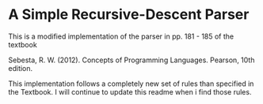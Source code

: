 # A Simple Recursive-Descent Parser

This is a modified implementation of the parser in pp. 181 - 185 of the textbook

 Sebesta, R. W. (2012). Concepts of Programming Languages. 
 Pearson, 10th edition.

 This implementation follows a completely new set of rules than specified in the Textbook. I will continue to update this readme when i find 
 those rules.


